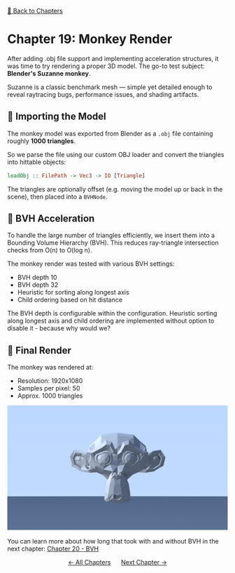 [🔗 Back to Chapters](/README.md#-chapters)

# Chapter 19: Monkey Render

After adding .obj file support and implementing acceleration structures, it was time to try rendering a proper 3D model. The go-to test subject: **Blender's Suzanne monkey**.

Suzanne is a classic benchmark mesh — simple yet detailed enough to reveal raytracing bugs, performance issues, and shading artifacts.

## 📖 Importing the Model

The monkey model was exported from Blender as a `.obj` file containing roughly **1000 triangles**.

So we parse the file using our custom OBJ loader and convert the triangles into hittable objects:

```haskell
loadObj :: FilePath -> Vec3 -> IO [Triangle]
```

The triangles are optionally offset (e.g. moving the model up or back in the scene), then placed into a `BVHNode`.

## 🚀 BVH Acceleration

To handle the large number of triangles efficiently, we insert them into a Bounding Volume Hierarchy (BVH). This reduces ray-triangle intersection checks from O(n) to O(log n).

The monkey render was tested with various BVH settings:

- BVH depth 10
- BVH depth 32
- Heuristic for sorting along longest axis
- Child ordering based on hit distance

The BVH depth is configurable within the configuration. Heuristic sorting along longest axis and child ordering are implemented without option to disable it - because why would we?

## 🎨 Final Render

The monkey was rendered at:

- Resolution: 1920x1080
- Samples per pixel: 50
- Approx. 1000 triangles

![Rendering the Blender Monkey](./media/19/monkey.png)

You can learn more about how long that took with and without BVH in the next chapter: [Chapter 20 - BVH](./20_bvh.md)

<div align="center">
  <a href="./18_optimizations.md">← All Chapters</a>&nbsp;&nbsp;&nbsp;&nbsp;&nbsp;
  <a href="./20_bvh.md">Next Chapter →</a>
</div>
